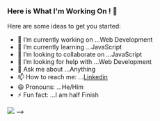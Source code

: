 ### Here is What I'm Working On ! 👋



Here are some ideas to get you started:

- 🔭 I’m currently working on ...Web Development
- 🌱 I’m currently learning ...JavaScript
- 👯 I’m looking to collaborate on ...JavaScript
- 🤔 I’m looking for help with ...Web Development
- 💬 Ask me about ...Anything
- 📫 How to reach me: ...[Linkedin](https://www.linkedin.com/in/abhisheknalawade/)
- 😄 Pronouns: ...He/Him
- ⚡ Fun fact: ...I am half Finish 

<img src="https://github-readme-stats.vercel.app/api?username=abhishek96k&&show_icons=true&title_color=ffffff&icon_color=bb2acf&text_color=daf7dc&bg_color=151515">
-->


